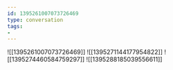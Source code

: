 ```yaml
---
id: 1395261007073726469
type: conversation
tags:
- 
---
```

![[1395261007073726469]]
![[1395271144177954822]]
![[1395274460584759297]]
![[1395288185039556611]]

